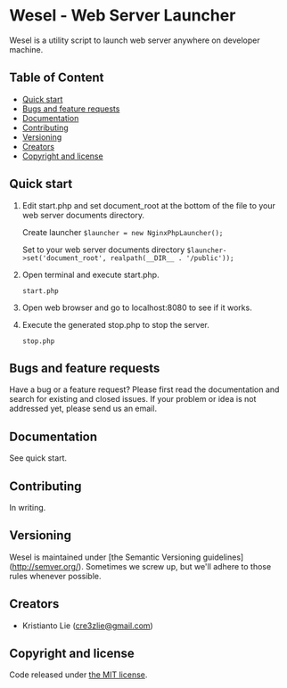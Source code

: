 # Wesel - Web Server Launcher

Wesel is a utility script to launch web server anywhere on developer machine.


## Table of Content

- [Quick start](#quick-start)
- [Bugs and feature requests](#bugs-and-feature-requests)
- [Documentation](#documentation)
- [Contributing](#contributing)
- [Versioning](#versioning)
- [Creators](#creators)
- [Copyright and license](#copyright-and-license)


## Quick start

1. Edit start.php and set document_root at the bottom of the file to your
    web server documents directory.

    Create launcher
    `$launcher = new NginxPhpLauncher();`

    Set to your web server documents directory
    `$launcher->set('document_root', realpath(__DIR__ . '/public'));`

2. Open terminal and execute start.php.

    `start.php`

3. Open web browser and go to localhost:8080 to see if it works.

4. Execute the generated stop.php to stop the server.

    `stop.php`


## Bugs and feature requests

Have a bug or a feature request? Please first read the documentation and
search for existing and closed issues. If your problem or idea is not
addressed yet, please send us an email.


## Documentation

See quick start.


## Contributing

In writing.


## Versioning

Wesel is maintained under [the Semantic Versioning guidelines]
(http://semver.org/). Sometimes we screw up, but we'll adhere to those
rules whenever possible.


## Creators

- Kristianto Lie (cre3zlie@gmail.com)


## Copyright and license

Code released under [the MIT license](LICENSE).
